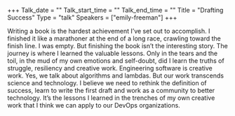 +++
Talk_date = ""
Talk_start_time = ""
Talk_end_time = ""
Title = "Drafting Success"
Type = "talk"
Speakers = ["emily-freeman"]
+++

Writing a book is the hardest achievement I’ve set out to accomplish. I finished it like a marathoner at the end of a long race, crawling toward the finish line. I was empty. But finishing the book isn’t the interesting story. The journey is where I learned the valuable lessons. Only in the tears and the toil, in the mud of my own emotions and self-doubt, did I learn the truths of struggle, resiliency and creative work. Engineering software is creative work. Yes, we talk about algorithms and lambdas. But our work transcends science and technology. I believe we need to rethink the definition of success, learn to write the first draft and work as a community to better technology. It’s the lessons I learned in the trenches of my own creative work that I think we can apply to our DevOps organizations.
